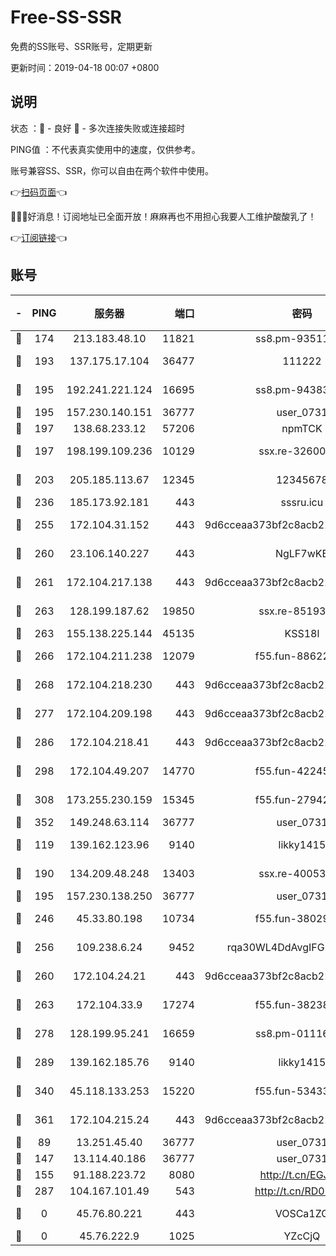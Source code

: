 # Free-SS-SSR

免费的SS账号、SSR账号，定期更新

更新时间：2019-04-18 00:07 +0800

## 说明

状态     ：🙂 - 良好 🙁 - 多次连接失败或连接超时

PING值   ：不代表真实使用中的速度，仅供参考。

账号兼容SS、SSR，你可以自由在两个软件中使用。

👉[扫码页面](https://liesauer.github.io/Free-SS-SSR/)👈

🎉🎉🎉好消息！订阅地址已全面开放！麻麻再也不用担心我要人工维护酸酸乳了！

👉[订阅链接](https://www.liesauer.net/yogurt/subscribe?ACCESS_TOKEN=DAYxR3mMaZAsaqUb)👈

## 账号

|-|PING|服务器|端口|密码|加密方式|区域|
|:----:|:----:|:-----:|-----:|:----:|:----:|:----:|
|🙂|174|213.183.48.10|11821|ss8.pm-93511134|rc4-md5|RU|
|🙂|193|137.175.17.104|36477|111222|aes-256-cfb|US|
|🙂|195|192.241.221.124|16695|ss8.pm-94383396|aes-256-cfb|US|
|🙂|195|157.230.140.151|36777|user_0731|chacha20|US|
|🙂|197|138.68.233.12|57206|npmTCK|rc4-md5|US|
|🙂|197|198.199.109.236|10129|ssx.re-32600039|aes-256-cfb|US|
|🙂|203|205.185.113.67|12345|12345678|aes-256-cfb|US|
|🙂|236|185.173.92.181|443|sssru.icu|rc4-md5|RU|
|🙂|255|172.104.31.152|443|9d6cceaa373bf2c8acb22e60b6a58be6|aes-256-cfb|US|
|🙂|260|23.106.140.227|443|NgLF7wKB|aes-256-cfb|US|
|🙂|261|172.104.217.138|443|9d6cceaa373bf2c8acb22e60b6a58be6|aes-256-cfb|US|
|🙂|263|128.199.187.62|19850|ssx.re-85193489|aes-256-cfb|SG|
|🙂|263|155.138.225.144|45135|KSS18l|rc4-md5|US|
|🙂|266|172.104.211.238|12079|f55.fun-88622379|aes-256-cfb|US|
|🙂|268|172.104.218.230|443|9d6cceaa373bf2c8acb22e60b6a58be6|aes-256-cfb|US|
|🙂|277|172.104.209.198|443|9d6cceaa373bf2c8acb22e60b6a58be6|aes-256-cfb|US|
|🙂|286|172.104.218.41|443|9d6cceaa373bf2c8acb22e60b6a58be6|aes-256-cfb|US|
|🙂|298|172.104.49.207|14770|f55.fun-42245858|aes-256-cfb|SG|
|🙂|308|173.255.230.159|15345|f55.fun-27942756|aes-256-cfb|US|
|🙂|352|149.248.63.114|36777|user_0731|chacha20|CA|
|🙂|119|139.162.123.96|9140|likky1415|aes-256-cfb|JP|
|🙂|190|134.209.48.248|13403|ssx.re-40053227|aes-256-cfb|US|
|🙂|195|157.230.138.250|36777|user_0731|chacha20|US|
|🙂|246|45.33.80.198|10734|f55.fun-38029419|aes-256-cfb|US|
|🙂|256|109.238.6.24|9452|rqa30WL4DdAvgIFG6Fs3znzTa|aes-256-cfb|FR|
|🙂|260|172.104.24.21|443|9d6cceaa373bf2c8acb22e60b6a58be6|aes-256-cfb|US|
|🙂|263|172.104.33.9|17274|f55.fun-38238921|aes-256-cfb|SG|
|🙂|278|128.199.95.241|16659|ss8.pm-01116190|aes-256-cfb|SG|
|🙂|289|139.162.185.76|9140|likky1415|aes-256-cfb|DE|
|🙂|340|45.118.133.253|15220|f55.fun-53433183|aes-256-cfb|SG|
|🙂|361|172.104.215.24|443|9d6cceaa373bf2c8acb22e60b6a58be6|aes-256-cfb|US|
|🙁|89|13.251.45.40|36777|user_0731|chacha20|SG|
|🙁|147|13.114.40.186|36777|user_0731|chacha20|JP|
|🙁|155|91.188.223.72|8080|http://t.cn/EGJIyrl|rc4-md5|RU|
|🙁|287|104.167.101.49|543|http://t.cn/RD0D7sx|rc4-md5|CA|
|🙁|0|45.76.80.221|443|VOSCa1ZG|aes-256-cfb|DE|
|🙁|0|45.76.222.9|1025|YZcCjQ|rc4-md5|JP|
